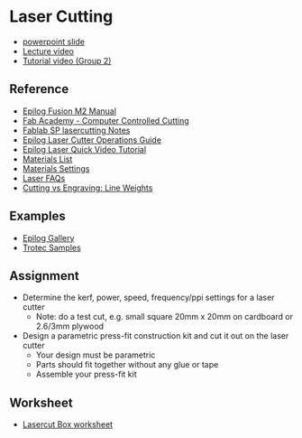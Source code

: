 # Laser Cutting
- [powerpoint slide](04_laser%20cutting.pdf)
- [Lecture video](https://vimeo.com/428893041)
- [Tutorial video (Group 2)](https://vimeo.com/user115623250/review/428893226/d2a13f4099)

## Reference
* [Epilog Fusion M2 Manual](https://www.epiloglaser.com/assets/downloads/manuals/fusion-manual-web.pdf)
* [Fab Academy - Computer Controlled Cutting](http://academy.cba.mit.edu/classes/computer_cutting/index.html)
* [Fablab SP lasercutting Notes](https://esp.sp.edu.sg/webapps/blackboard/content/listContentEditable.jsp?content_id=_1547282_1&course_id=_51997_1)
* [Epilog Laser Cutter Operations Guide](https://wiki.fablabbcn.org/Epilog_Laser_Cutter)
* [Epilog Laser Quick Video Tutorial](https://www.youtube.com/watch?v=xM8vqZdRWp4)
* [Materials List](https://www.epiloglaser.com/how-it-works/laser-material-compatibility.htm)
* [Materials Settings](https://www.epiloglaser.com/assets/downloads/fusion-material-settings.pdf)
* [Laser FAQs](https://www.epiloglaser.com/how-it-works/laser-faqs.htm)
* [Cutting vs Engraving: Line Weights](http://support.epiloglaser.com/article/8205/29827/cutting-and-engraving-different-line-weights)

## Examples
* [Epilog Gallery](https://www.epiloglaser.com/resources/sample-club.htm)
* [Trotec Samples](https://www.troteclaser.com/en-sg/knowledge/do-it-yourself-samples/)

## Assignment
* Determine the kerf, power, speed, frequency/ppi settings for a laser cutter
  * Note: do a test cut, e.g. small square 20mm x 20mm on cardboard or 2.6/3mm plywood
* Design a parametric press-fit construction kit and cut it out on the laser cutter
  * Your design must be parametric
  * Parts should fit together without any glue or tape
  * Assemble your press-fit kit

## Worksheet
- [Lasercut Box worksheet](lasercut-cube-worksheet.pdf)
